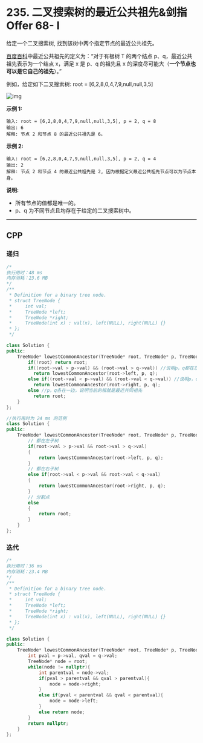 # 235. 二叉搜索树的最近公共祖先&剑指Offer 68- I

给定一个二叉搜索树, 找到该树中两个指定节点的最近公共祖先。

[百度百科](https://baike.baidu.com/item/最近公共祖先/8918834?fr=aladdin)中最近公共祖先的定义为：“对于有根树 T 的两个结点 p、q，最近公共祖先表示为一个结点 x，满足 x 是 p、q 的祖先且 x 的深度尽可能大（**一个节点也可以是它自己的祖先**）。”

例如，给定如下二叉搜索树: root = [6,2,8,0,4,7,9,null,null,3,5]

![img](https://assets.leetcode-cn.com/aliyun-lc-upload/uploads/2018/12/14/binarysearchtree_improved.png)

 

**示例 1:**

```
输入: root = [6,2,8,0,4,7,9,null,null,3,5], p = 2, q = 8
输出: 6 
解释: 节点 2 和节点 8 的最近公共祖先是 6。
```

**示例 2:**

```
输入: root = [6,2,8,0,4,7,9,null,null,3,5], p = 2, q = 4
输出: 2
解释: 节点 2 和节点 4 的最近公共祖先是 2, 因为根据定义最近公共祖先节点可以为节点本身。
```

 

**说明:**

- 所有节点的值都是唯一的。
- p、q 为不同节点且均存在于给定的二叉搜索树中。

***

## CPP

### 递归

```cpp
/*
执行用时：48 ms
内存消耗：23.6 MB
*/
/**
 * Definition for a binary tree node.
 * struct TreeNode {
 *     int val;
 *     TreeNode *left;
 *     TreeNode *right;
 *     TreeNode(int x) : val(x), left(NULL), right(NULL) {}
 * };
 */

class Solution {
public:
    TreeNode* lowestCommonAncestor(TreeNode* root, TreeNode* p, TreeNode* q) {
        if(!root) return root;
        if((root->val > p->val) && (root->val > q->val)) //说明p，q都在左子树
          return lowestCommonAncestor(root->left, p, q);
        else if((root->val < p->val) && (root->val < q->val)) //说明p，q都在右子树
          return lowestCommonAncestor(root->right, p, q);
        else //p，q各在一边，说明当前的根就是最近共同祖先
          return root;
    }
};

//执行用时为 24 ms 的范例
class Solution {
public:
    TreeNode* lowestCommonAncestor(TreeNode* root, TreeNode* p, TreeNode* q) {
        // 都在左子树
        if(root->val > p->val && root->val > q->val)
        {
            return lowestCommonAncestor(root->left, p, q);
        }
        // 都在右子树
        else if(root->val < p->val && root->val < q->val)
        {
            return lowestCommonAncestor(root->right, p, q);
        }
        // 分割点
        else
        {
            return root;
        }
    }
};
```



### 迭代

```cpp
/*
执行用时：36 ms
内存消耗：23.4 MB
*/
/**
 * Definition for a binary tree node.
 * struct TreeNode {
 *     int val;
 *     TreeNode *left;
 *     TreeNode *right;
 *     TreeNode(int x) : val(x), left(NULL), right(NULL) {}
 * };
 */

class Solution {
public:
    TreeNode* lowestCommonAncestor(TreeNode* root, TreeNode* p, TreeNode* q) {
        int pval = p->val, qval = q->val;
        TreeNode* node = root;
        while(node != nullptr){
            int parentval = node->val;
            if(pval > parentval && qval > parentval){
                node = node->right;
            }
            else if(pval < parentval && qval < parentval){
                node = node->left;
            }
            else return node;
        }
        return nullptr;
    }
};
```

